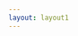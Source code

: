 ```yaml
---
layout: layout1
---
```


<section id="search">
      <!-- TODO: Search section -->

<div class="tiles" style=" columns: 200px 2;">
<form method="get" action="{{site.baseurl}}/assets/resources/search-dyn.html">
	<input type="hidden" name="query" id="search-box" />
</form>
<ul id="search-results"></ul>
<script>
  window.store = {
              {% for post in site.posts %}
                    "{{ post.url | slugify }}": {
        "title": "{{ post.title | xml_escape }}",
        "author": "{{ post.author | xml_escape }}",
        "category": "{{ post.category | xml_escape }}",
        "content": {{ post.content | strip_html | strip_newlines | jsonify }},
        "url": "{{site.baseurl}}{{ post.url | xml_escape }}"
          }
                          {% unless forloop.last %},{% endunless %}
                              {% endfor %}


                                };

</script>
<script src="{{site.baseurl}}/assets/js/lunr.min.js"></script>
<script src="{{site.baseurl}}/assets/js/search-dyn.js"></script>
</div>

</section>

